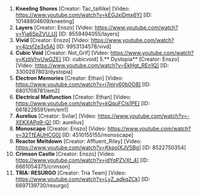 1. **Kneeling Shores** [Creator: Tac_taillike] [Video: https://www.youtube.com/watch?v=kEGJxiDmx6Y] [ID: 10148804609/kneeling]
2. **Layers** [Creator: Enszo] [Video: https://www.youtube.com/watch?v=Yja6SpZVU_U] [ID: 8559494055/layers]
3. **Vivid** [Creator: Enszo] [Video: https://www.youtube.com/watch?v=4lzsf2e3x5A] [ID: 9953134578/vivd]
4. **Cubic Void** [Creator: Not_Grif] [Video: https://www.youtube.com/watch?v=KzbVhvUwGZE] [ID: cubicvoid] 
5.** Dystopia** [Creator: Enszo] [Video: https://www.youtube.com/watch?v=EkHgt_REn1Q] [ID: 3300287803/dystopia]
6. **Electron Memories** [Creator: Ethan] [Video: https://www.youtube.com/watch?v=i7mry60b0O8] [ID: 6801708781/em2] 
7. **Electrical Malfunction** [Creator: Ethan] [Video: https://www.youtube.com/watch?v=kQquFCls1PE] [ID: 6618228591/em/em1] 
8. **Aurelius** [Creator: Svilar] [Video: https://www.youtube.com/watch?v=-XEKXAPq9-Q] [ID: aurelius]
9. **Monoscape** [Creator: Enszo] [Video: https://www.youtube.com/watch?v=32TfEAUHCG0] [ID: 4510155155/monoscape]
10. **Reactor Meltdown** [Creator: Affluent_Riley] [Video: https://www.youtube.com/watch?v=KkpoIXJV5Bg] [ID: 8522750354]
11. **Crimson Castle** [Creator: Enszo] [Video: https://www.youtube.com/watch?v=jdYqPZVXt_4] [ID: 6661054375/crimson]
12. **TRIA: RESURGO** [Creator: Tria Team] [Video: https://www.youtube.com/watch?v=LyZ_adkqZCk] [ID: 6697139730/resurgo] 
